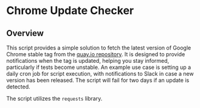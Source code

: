 # Chrome Update Checker

## Overview

This script provides a simple solution to fetch the latest version of Google Chrome stable tag from the [quay.io repository](https://quay.io/repository/browser/google-chrome-stable?tab=tags). It is designed to provide notifications when the tag is updated, helping you stay informed, particularly if tests become unstable. An example use case is setting up a daily cron job for script execution, with notifications to Slack in case a new version has been released. The script will fail for two days if an update is detected.

The script utilizes the `requests` library.